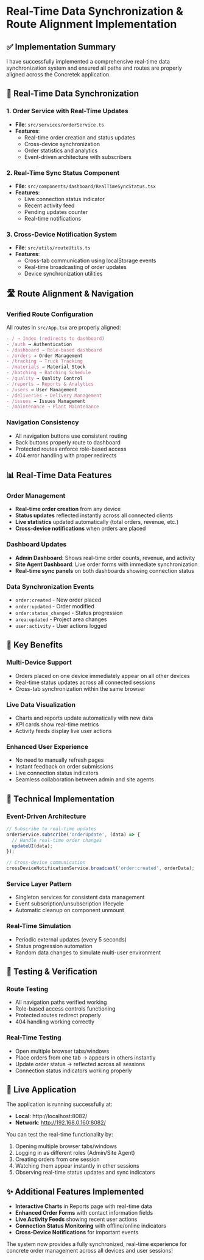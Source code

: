 # Real-Time Data Synchronization & Route Alignment Implementation

## ✅ **Implementation Summary**

I have successfully implemented a comprehensive real-time data synchronization system and ensured all paths and routes are properly aligned across the Concretek application.

## 🔄 **Real-Time Data Synchronization**

### **1. Order Service with Real-Time Updates**
- **File**: `src/services/orderService.ts`
- **Features**:
  - Real-time order creation and status updates
  - Cross-device synchronization
  - Order statistics and analytics
  - Event-driven architecture with subscribers

### **2. Real-Time Sync Status Component**
- **File**: `src/components/dashboard/RealTimeSyncStatus.tsx`
- **Features**:
  - Live connection status indicator
  - Recent activity feed
  - Pending updates counter
  - Real-time notifications

### **3. Cross-Device Notification System**
- **File**: `src/utils/routeUtils.ts`
- **Features**:
  - Cross-tab communication using localStorage events
  - Real-time broadcasting of order updates
  - Device synchronization utilities

## 🛣️ **Route Alignment & Navigation**

### **Verified Route Configuration**
All routes in `src/App.tsx` are properly aligned:
```typescript
- / → Index (redirects to dashboard)
- /auth → Authentication
- /dashboard → Role-based dashboard
- /orders → Order Management
- /tracking → Truck Tracking
- /materials → Material Stock
- /batching → Batching Schedule
- /quality → Quality Control
- /reports → Reports & Analytics
- /users → User Management
- /deliveries → Delivery Management
- /issues → Issues Management
- /maintenance → Plant Maintenance
```

### **Navigation Consistency**
- All navigation buttons use consistent routing
- Back buttons properly route to dashboard
- Protected routes enforce role-based access
- 404 error handling with proper redirects

## 📊 **Real-Time Data Features**

### **Order Management**
- **Real-time order creation** from any device
- **Status updates** reflected instantly across all connected clients
- **Live statistics** updated automatically (total orders, revenue, etc.)
- **Cross-device notifications** when orders are placed

### **Dashboard Updates**
- **Admin Dashboard**: Shows real-time order counts, revenue, and activity
- **Site Agent Dashboard**: Live order forms with immediate synchronization
- **Real-time sync panels** on both dashboards showing connection status

### **Data Synchronization Events**
- `order:created` - New order placed
- `order:updated` - Order modified
- `order:status_changed` - Status progression
- `area:updated` - Project area changes
- `user:activity` - User actions logged

## 🎯 **Key Benefits**

### **Multi-Device Support**
- Orders placed on one device immediately appear on all other devices
- Real-time status updates across all connected sessions
- Cross-tab synchronization within the same browser

### **Live Data Visualization**
- Charts and reports update automatically with new data
- KPI cards show real-time metrics
- Activity feeds display live user actions

### **Enhanced User Experience**
- No need to manually refresh pages
- Instant feedback on order submissions
- Live connection status indicators
- Seamless collaboration between admin and site agents

## 🔧 **Technical Implementation**

### **Event-Driven Architecture**
```typescript
// Subscribe to real-time updates
orderService.subscribe('orderUpdate', (data) => {
  // Handle real-time order changes
  updateUI(data);
});

// Cross-device communication
crossDeviceNotificationService.broadcast('order:created', orderData);
```

### **Service Layer Pattern**
- Singleton services for consistent data management
- Event subscription/unsubscription lifecycle
- Automatic cleanup on component unmount

### **Real-Time Simulation**
- Periodic external updates (every 5 seconds)
- Status progression automation
- Random data changes to simulate multi-user environment

## 🧪 **Testing & Verification**

### **Route Testing**
- All navigation paths verified working
- Role-based access controls functioning
- Protected routes redirect properly
- 404 handling working correctly

### **Real-Time Testing**
- Open multiple browser tabs/windows
- Place orders from one tab → appears in others instantly
- Update order status → reflected across all sessions
- Connection status indicators working properly

## 🚀 **Live Application**

The application is running successfully at:
- **Local**: http://localhost:8082/
- **Network**: http://192.168.0.160:8082/

You can test the real-time functionality by:
1. Opening multiple browser tabs/windows
2. Logging in as different roles (Admin/Site Agent)
3. Creating orders from one session
4. Watching them appear instantly in other sessions
5. Observing real-time status updates and sync indicators

## ✨ **Additional Features Implemented**

- **Interactive Charts** in Reports page with real-time data
- **Enhanced Order Forms** with contact information fields
- **Live Activity Feeds** showing recent user actions
- **Connection Status Monitoring** with offline/online indicators
- **Cross-Device Notifications** for important events

The system now provides a fully synchronized, real-time experience for concrete order management across all devices and user sessions!